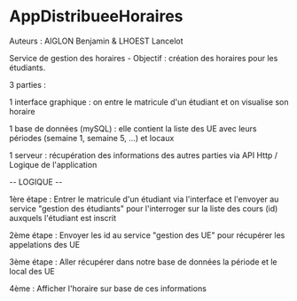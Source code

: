 # AppDistribueeHoraires

Auteurs :   AIGLON Benjamin & LHOEST Lancelot 
            
Service de gestion des horaires - Objectif : création des horaires pour les étudiants. 

3 parties : 

  1 interface graphique : on entre le matricule d'un étudiant et on visualise son horaire 
  
  1 base de données (mySQL) : elle contient la liste des UE avec leurs périodes (semaine 1, semaine 5, ...) et locaux
  
  1 serveur : récupération des informations des autres parties via API Http / Logique de l'application
  
  -- LOGIQUE --
  
  1ère étape : Entrer le matricule d'un étudiant via l'interface et l'envoyer au service "gestion des étudiants" pour                       l'interroger sur la liste des cours (id) auxquels l'étudiant est inscrit
  
  2ème étape : Envoyer les id au service "gestion des UE" pour récupérer les appelations des UE 
  
  3ème étape : Aller récupérer dans notre base de données la période et le local des UE
  
  4ème : Afficher l'horaire sur base de ces informations 
  
